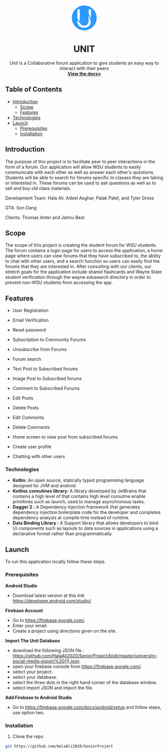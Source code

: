 <!-- PROJECT LOGO -->
<br />
<p align="center">
  <a href="https://github.com/HalaAli2020/SeniorProject">
    <img src="https://github.com/HalaAli2020/SeniorProject/blob/master/app/src/main/res/drawable/unitlogoproper.png" alt="Logo" width="80" height="80"> </a>
<h1 align="center"><strong>UNIT</strong></h1>
  
  <p align="center">
    Unit is a Collaborative forum application to give students an easy way to interact with their peers 
    <br />
    <a href="https://github.com/HalaAli2020/SeniorProject"><strong>View the docs»</strong></a>
  </p>
</p>

<!-- TABLE OF CONTENTS -->
## Table of Contents

* [Introduction](#introduction)
  * [Scope](#scope)
  * [Features](#features)
* [Technologies](#technologies)
* [Launch](#launch)
  * [Prerequisites](#prerequisites)
  * [Installation](#installation)


<!-- ABOUT THE PROJECT -->
## Introduction 
The purpose of this project is to facilitate peer to peer interactions in the form of a forum. Our application
will allow WSU students to easily communicate with each other as well as answer each other's questions. 
Students will be able to search for forums specific to classes they are taking or interested in. 
These forums can be used to ask questions as well as to sell and buy old class materials.  

Development Team: Hala Ali, Adeel Asghar, Palak Patel, and Tyler Gross

GTA: Son Dang

Clients: Thomas Anter and Jahnu Best

## Scope
The scope of this project is creating the student forum for WSU students. The forum contains a login page for users to
access the application, a home page where users can view forums that they have subscribed to, the ability to chat with other users, and a search function so users can easily find the forums that they are interested in. After consulting with our clients, our stretch goals for the application include shared flashcards and Wayne State student verification through the wayne.edusearch directory in order to prevent non-WSU students from accessing the app. 

## Features
* []()User Registration  

* []()Email Verification  

* []()Reset password  

* []()Subscription to Community Forums  

* []()Unsubscribe from Forums 

* []()Forum search  

* []()Text Post to Subscribed forums  

* []()Image Post to Subscribed forums  

* []()Comment to Subscribed Forums  

* []()Edit Posts  

* []()Delete Posts 

* []()Edit Comments  

* []()Delete Comments  

* []()Home screen to view post from subscribed forums  

* []()Create user profile 

* []()Chatting with other users 

 
### Technologies
* []()<strong> Kotlin:</strong> An open source, statically typed programming language designed for JVM and android.  
* []() <strong>Kotlinx.coroutines library:</strong> A library developed by JetBrains that contains a high level of that contains high level coroutine enable primitives such as launch, used to manage asynchronous tasks.  
* []()<strong> Dagger 2 :</strong> A Dependency injection framework that generates dependency injection boilerplate code for 
the developer and completes dependency analysis at compile time instead of runtime.  
* []()<strong> Data Binding Library :</strong> A Support library that allows developers to bind UI components such as layouts to data sources in applications using a declarative format rather than programmatically. 

## Launch
To run this application locally follow these steps.

### Prerequisites
<strong>Android Studio </strong> 
* []() Download latest version at this link https://developer.android.com/studio/ 

<strong>Firebase Account</strong> 
* []()Go to https://firebase.google.com/. 
* []()Enter your email.  
* []()Create a project using directions given on the site.  

<strong>Import The Unit Database</strong> 
* []() download the following JSON file : https://github.com/HalaAli2020/SeniorProject/blob/master/university-social-media-export%20(1).json.
* []() open your firebase console from https://firebase.google.com/.
* []() select your project. 
* []() select your database. 
* []() select the three dots in the right hand corner of the database window. 
* []() select import JSON and import the file.

<strong>Add Firebase to Android Studio</strong>
* []()Go to https://firebase.google.com/docs/android/setup and follow steps, use option two. 


### Installation
1. Clone the repo
```sh
git https://github.com/HalaAli2020/SeniorProject
```
